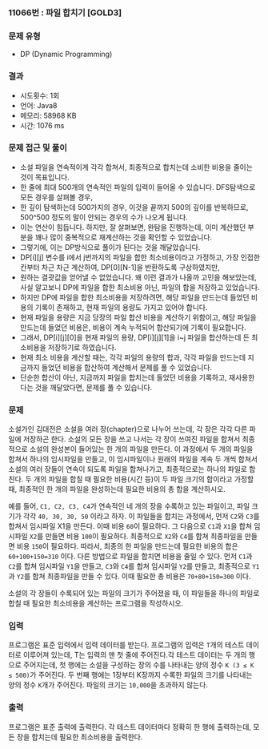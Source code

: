### 11066번 : 파일 합치기 [GOLD3]

### 문제 유형
- DP (Dynamic Programming)

### 결과
- 시도횟수: 1회
- 언어: Java8
- 메모리: 58968 KB
- 시간: 1076 ms

### 문제 접근 및 풀이
- 소설 파일을 연속적이게 각각 합쳐서, 최종적으로 합치는데 소비한 비용을 줄이는 것이 목표입니다.
- 한 줄에 최대 500개의 연속적인 파일의 입력이 들어올 수 있습니다. DFS탐색으로 모든 경우를 살펴볼 경우,
- 한 깊이 탐색하는데 500가지의 경우, 이것을 끝까지 500의 깊이를 반복하므로, 500^500 정도의 말이 안되는 경우의 수가 나오게 됩니다.
- 이는 연산이 힘듭니다. 하지만, 잘 살펴보면, 완탐을 진행하는데, 이미 계산했던 부분을 꽤나 많이 중복적으로 재계산하는 것을 확인할 수 있었습니다.
- 그렇기에, 이는 DP방식으로 풀이가 된다는 것을 깨달았습니다.
- DP[i][j] 변수를 i에서 j번까지의 파일을 합한 최소비용이라고 가정하고, 가장 인접한 칸부터 차근 차근 계산하여, DP[0][N-1]을 반환하도록 구상하였지만,
- 원하는 결괏값을 얻어낼 수 없었습니다. 왜 이런 결과가 나올까 고민을 해보았는데, 사실 알고보니 DP에 파일을 합한 최소비용 아닌, 파일의 합을 저장하고 있었습니다.
- 하지만 DP에 파일을 합한 최소비용을 저장하려면, 해당 파일을 만드는데 들었던 비용의 기록이 존재하고, 현재 파일의 용량도 가지고 있어야 합니다.
- 현재 파일을 용량은 지금 당장의 파일 합산 비용을 계산하기 위함이고, 해당 파일을 만드는데 들었던 비용은, 비용이 계속 누적되어 합산되기에 기록이 필요합니다.
- 그래서, DP[i][j][0]을 현재 파일의 용량, DP[i][j][1]을 i~j 파일을 합산하는데 든 최소비용을 저장하기로 하였습니다.
- 현재 최소 비용을 계산할 때는, 각각 파일의 용량의 합과, 각각 파일을 만드는데 지금까지 들었던 비용을 합산하여 계산해서 문제를 풀 수 있었습니다.
- 단순한 합산이 아닌, 지금까지 파일을 합치는데 들었던 비용을 기록하고, 재사용한다는 것을 깨달았다면, 문제를 풀 수 있습니다.

### 문제
소설가인 김대전은 소설을 여러 장(chapter)으로 나누어 쓰는데, 각 장은 각각 다른 파일에 저장하곤 한다. 소설의 모든 장을 쓰고 나서는 각 장이 쓰여진 파일을 합쳐서 최종적으로 소설의 완성본이 들어있는 한 개의 파일을 만든다. 이 과정에서 두 개의 파일을 합쳐서 하나의 임시파일을 만들고, 이 임시파일이나 원래의 파일을 계속 두 개씩 합쳐서 소설의 여러 장들이 연속이 되도록 파일을 합쳐나가고, 최종적으로는 하나의 파일로 합친다. 두 개의 파일을 합칠 때 필요한 비용(시간 등)이 두 파일 크기의 합이라고 가정할 때, 최종적인 한 개의 파일을 완성하는데 필요한 비용의 총 합을 계산하시오.

예를 들어, ```C1, C2, C3, C4```가 연속적인 네 개의 장을 수록하고 있는 파일이고, 파일 크기가 각각 ```40, 30, 30, 50``` 이라고 하자. 이 파일들을 합치는 과정에서, 먼저 ```C2```와 ```C3```를 합쳐서 임시파일 X1을 만든다. 이때 비용 ```60```이 필요하다. 그 다음으로 ```C1```과 ```X1```을 합쳐 임시파일 ```X2```를 만들면 비용 ```100```이 필요하다. 최종적으로 ```X2```와 ```C4```를 합쳐 최종파일을 만들면 비용 ```150```이 필요하다. 따라서, 최종의 한 파일을 만드는데 필요한 비용의 합은 ```60+100+150=310``` 이다. 다른 방법으로 파일을 합치면 비용을 줄일 수 있다. 먼저 ```C1```과 ```C2```를 합쳐 임시파일 ```Y1```을 만들고, ```C3```와 ```C4```를 합쳐 임시파일 ```Y2```를 만들고, 최종적으로 ```Y1```과 ```Y2```를 합쳐 최종파일을 만들 수 있다. 이때 필요한 총 비용은 ```70+80+150=300``` 이다.

소설의 각 장들이 수록되어 있는 파일의 크기가 주어졌을 때, 이 파일들을 하나의 파일로 합칠 때 필요한 최소비용을 계산하는 프로그램을 작성하시오.

### 입력
프로그램은 표준 입력에서 입력 데이터를 받는다. 프로그램의 입력은 ```T```개의 테스트 데이터로 이루어져 있는데, T는 입력의 맨 첫 줄에 주어진다.각 테스트 데이터는 두 개의 행으로 주어지는데, 첫 행에는 소설을 구성하는 장의 수를 나타내는 양의 정수 ```K (3 ≤ K ≤ 500)```가 주어진다. 두 번째 행에는 1장부터 K장까지 수록한 파일의 크기를 나타내는 양의 정수 ```K```개가 주어진다. 파일의 크기는 ```10,000```을 초과하지 않는다.

### 출력
프로그램은 표준 출력에 출력한다. 각 테스트 데이터마다 정확히 한 행에 출력하는데, 모든 장을 합치는데 필요한 최소비용을 출력한다.